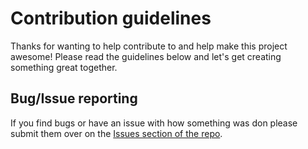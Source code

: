 # Contribution guidelines

Thanks for wanting to help contribute to and help make this project awesome! Please read the guidelines below and let's get creating something great together.

## Bug/Issue reporting

If you find bugs or have an issue with how something was don please submit them over on the [Issues section of the repo](https://github.com/WSP-Denver/project-skeleton/issues/new).
